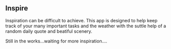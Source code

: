 ## Inspire

Inspiration can be difficult to achieve. This app is designed to help keep track of your many important tasks and the weather with the suttle help of a random daily quote and beatiful scenery.

Still in the works...waiting for more inspiration....
